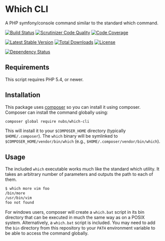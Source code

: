 # Which CLI
A PHP symfony/console command similar to the standard which command.

[![Build Status](http://img.shields.io/travis/nubs/which-cli.svg?style=flat)](https://travis-ci.org/nubs/which-cli)
[![Scrutinizer Code Quality](http://img.shields.io/scrutinizer/g/nubs/which-cli.svg?style=flat)](https://scrutinizer-ci.com/g/nubs/which-cli/)
[![Code Coverage](http://img.shields.io/scrutinizer/coverage/g/nubs/which-cli.svg?style=flat)](https://scrutinizer-ci.com/g/nubs/which-cli/)

[![Latest Stable Version](http://img.shields.io/packagist/v/nubs/which-cli.svg?style=flat)](https://packagist.org/packages/nubs/which-cli)
[![Total Downloads](http://img.shields.io/packagist/dt/nubs/which-cli.svg?style=flat)](https://packagist.org/packages/nubs/which-cli)
[![License](http://img.shields.io/packagist/l/nubs/which-cli.svg?style=flat)](https://packagist.org/packages/nubs/which-cli)

[![Dependency Status](https://www.versioneye.com/user/projects/53bdd76ce1d1583e8200028a/badge.svg?style=flat)](https://www.versioneye.com/user/projects/53bdd76ce1d1583e8200028a)

## Requirements
This script requires PHP 5.4, or newer.

## Installation
This package uses [composer](https://getcomposer.org) so you can install it
using composer.  Composer can install the command globally using:
```bash
composer global require nubs/which-cli
```

This will install it to your `$COMPOSER_HOME` directory (typically
`$HOME/.composer`).  The `which` binary will be symlinked to
`$COMPOSER_HOME/vendor/bin/which` (e.g., `$HOME/.composer/vendor/bin/which`).

## Usage
The included `which` executable works much like the standard which utility.  It
takes an arbitrary number of parameters and outputs the path to each of them.

```bash
$ which more vim foo
/bin/more
/usr/bin/vim
foo not found
```

For windows users, composer will create a `which.bat` script in
its bin directory that can be executed in much the same way as on a POSIX
system.  Alternatively, a `which.bat` script is included.  You may need to add
the `bin` directory from this repository to your `PATH` environment variable to
be able to access the command globally.
